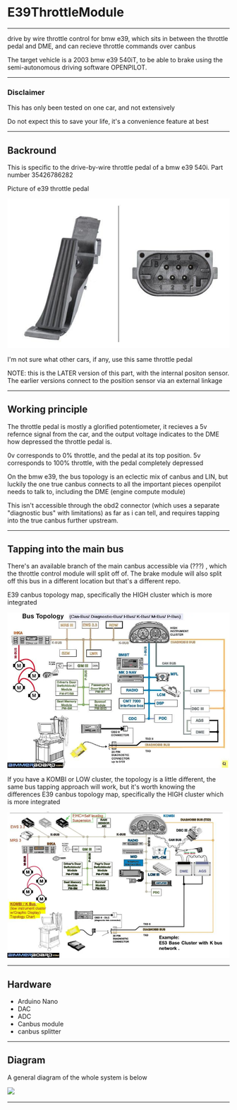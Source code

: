 # E39ThrottleModule
---

drive by wire throttle control for bmw e39, which sits in between the throttle pedal and DME, and can recieve throttle commands over canbus

The target vehicle is a 2003 bmw e39 540iT, to be able to brake using the semi-autonomous driving software OPENPILOT.

---

### Disclaimer

This has only been tested on one car, and not extensively

Do not expect this to save your life, it's a convenience feature at best

---

## Backround

This is specific to the drive-by-wire throttle pedal of a bmw e39 540i. Part number 35426786282

Picture of e39 throttle pedal
<p align="left">
  <img src="Pics/e39 540i throttle pedal.jpg?raw=true">
</p>

I'm not sure what other cars, if any, use this same throttle pedal

NOTE: this is the LATER version of this part, with the internal positon sensor. The earlier versions connect to the position sensor via an external linkage 

---

## Working principle

The throttle pedal is mostly a glorified potentiometer, it recieves a 5v refernce signal from the car, and the output voltage indicates to the DME how depressed the throttle pedal is.

0v corresponds to 0% throttle, and the pedal at its top position. 5v corresponds to 100% throttle, with the pedal completely depressed

On the bmw e39, the bus topology is an eclectic mix of canbus and LIN, but luckily the one true canbus connects to all the important pieces openpilot needs to talk to, including the DME (engine compute module)

This isn't accessible through the obd2 connector (which uses a separate "diagnostic bus" with limitations) as far as i can tell, and requires tapping into the true canbus further upstream.

---

## Tapping into the main bus

There's an available branch of the main canbus accessible via (???) , which the throttle control module will split off of. The brake module will also split off this bus in a different location but that's a different repo.

E39 canbus topology map, specifically the HIGH cluster which is more integrated
<p align="left">
  <img src="Pics/Bus Topology I -K-M-P-Can-Diagnostic.webp?raw=true">
</p>

If you have a KOMBI or LOW cluster, the topology is a little different, the same bus tapping approach will work, but it's worth knowing the differences
E39 canbus topology map, specifically the HIGH cluster which is more integrated
<p align="left">
  <img src="Pics/KOMBI K Bus Topology Chart for e39 e53 with Low Cluster.jpg?raw=true">
</p>

---

## Hardware

- Arduino Nano
- DAC
- ADC
- Canbus module
- canbus splitter


---

## Diagram

A general diagram of the whole system is below

<p align="left">
  <img src="Pics/BMW_Openpilot_throttle.drawio.png?raw=true">
</p>


---

